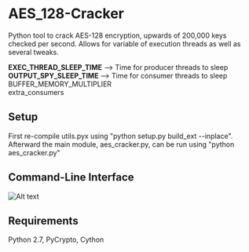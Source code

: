 # AES_128-Cracker
Python tool to crack AES-128 encryption, upwards of 200,000 keys checked per second. Allows for variable of execution threads as well as several tweaks.

**EXEC_THREAD_SLEEP_TIME**   --> Time for producer threads to sleep<br>
**OUTPUT_SPY_SLEEP_TIME**    --> Time for consumer threads to sleep<br>
BUFFER_MEMORY_MULTIPLIER<br>
extra_consumers<br>

## Setup
First re-compile utils.pyx using "python setup.py build_ext --inplace". Afterward the main module, aes_cracker.py, can be run using "python aes_cracker.py"

## Command-Line Interface
![Alt text](https://github.com/bfaure/AES_128-Cracker/blob/master/resources/screenshot.png)

## Requirements
Python 2.7, PyCrypto, Cython


